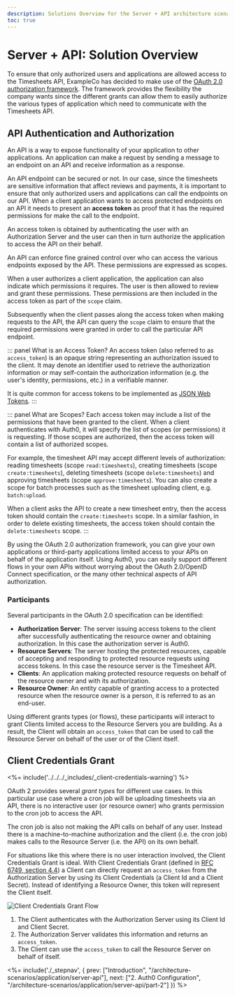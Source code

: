 ```yaml
---
description: Solutions Overview for the Server + API architecture scenario
toc: true
---
```


# Server + API: Solution Overview

To ensure that only authorized users and applications are allowed access to the Timesheets API, ExampleCo has decided to make use of the [OAuth 2.0 authorization framework](https://tools.ietf.org/html/rfc6749). The framework provides the flexibility the company wants since the different grants can allow them to easily authorize the various types of application which need to communicate with the Timesheets API.

## API Authentication and Authorization

An API is a way to expose functionality of your application to other applications. An application can make a request by sending a message to an endpoint on an API and receive information as a response.

An API endpoint can be secured or not. In our case, since the timesheets are sensitive information that affect reviews and payments, it is important to ensure that only authorized users and applications can call the endpoints on our API. When a client application wants to access protected endpoints on an API it needs to present an **access token** as proof that it has the required permissions for make the call to the endpoint.

An access token is obtained by authenticating the user with an Authorization Server and the user can then in turn authorize the application to access the API on their behalf.

An API can enforce fine grained control over who can access the various endpoints exposed by the API. These permissions are expressed as scopes.

When a user authorizes a client application, the application can also indicate which permissions it requires. The user is then allowed to review and grant these permissions. These permissions are then included in the access token as part of the `scope` claim.

Subsequently when the client passes along the access token when making requests to the API, the API can query the `scope` claim to ensure that the required permissions were granted in order to call the particular API endpoint.

::: panel What is an Access Token?
An access token (also referred to as `access_token`) is an opaque string representing an authorization issued to the client. It may denote an identifier used to retrieve the authorization information or may self-contain the authorization information (e.g. the user's identity, permissions, etc.) in a verifiable manner.

It is quite common for access tokens to be implemented as [JSON Web Tokens](/jwt).
:::

::: panel What are Scopes?
Each access token may include a list of the permissions that have been granted to the client. When a client authenticates with Auth0, it will specify the list of scopes (or permissions) it is requesting. If those scopes are authorized, then the access token will contain a list of authorized scopes.

For example, the timesheet API may accept different levels of authorization: reading timesheets (scope `read:timesheets`), creating timesheets (scope `create:timesheets`), deleting timesheets (scope `delete:timesheets`) and approving timesheets (scope `approve:timesheets`). You can also create a scope for batch processes such as the timesheet uploading client, e.g. `batch:upload`.

When a client asks the API to create a new timesheet entry, then the access token should contain the `create:timesheets` scope. In a similar fashion, in order to delete existing timesheets, the access token should contain the `delete:timesheets` scope.
:::

By using the OAuth 2.0 authorization framework, you can give your own applications or third-party applications limited access to your APIs on behalf of the application itself. Using Auth0, you can easily support different flows in your own APIs without worrying about the OAuth 2.0/OpenID Connect specification, or the many other technical aspects of API authorization.

### Participants

Several participants in the OAuth 2.0 specification can be identified:

- **Authorization Server**: The server issuing access tokens to the client after successfully authenticating the resource owner and obtaining authorization. In this case the authorization server is Auth0.
- **Resource Servers**: The server hosting the protected resources, capable of accepting and responding to protected resource requests using access tokens. In this case the resource server is the Timesheet API.
- **Clients**: An application making protected resource requests on behalf of the resource owner and with its authorization.
- **Resource Owner**: An entity capable of granting access to a protected resource when the resource owner is a person, it is referred to as an end-user.

Using different grants types (or flows), these participants will interact to grant Clients limited access to the Resource Servers you are building. As a result, the Client will obtain an `access_token` that can be used to call the Resource Server on behalf of the user or of the Client itself.

## Client Credentials Grant

<%= include('../../../_includes/_client-credentials-warning') %>

OAuth 2 provides several *grant types* for different use cases. In this particular use case where a cron job will be uploading timesheets via an API, there is no interactive user (or resource owner) who grants permission to the cron job to access the API.

The cron job is also not making the API calls on behalf of any user. Instead there is a machine-to-machine authorization and the client (i.e. the cron job) makes calls to the Resource Server (i.e. the API) on its own behalf.

For situations like this where there is no user interaction involved, the Client Credentials Grant is ideal. With Client Credentials Grant (defined in [RFC 6749, section 4.4](https://tools.ietf.org/html/rfc6749#section-4.4)) a Client can directly request an `access_token` from the Authorization Server by using its Client Credentials (a Client Id and a Client Secret). Instead of identifying a Resource Owner, this token will represent the Client itself.

![Client Credentials Grant Flow](/media/articles/architecture-scenarios/server-api/client-credentials-grant.png)

1. The Client authenticates with the Authorization Server using its Client Id and Client Secret.
1. The Authorization Server validates this information and returns an `access_token`.
1. The Client can use the `access_token` to call the Resource Server on behalf of itself.

<%= include('./_stepnav', {
 prev: ["Introduction", "/architecture-scenarios/application/server-api"], next: ["2. Auth0 Configuration", "/architecture-scenarios/application/server-api/part-2"]
}) %>
